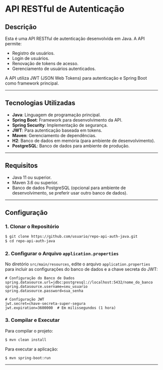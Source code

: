 # API RESTful de Autenticação

## Descrição
Esta é uma API RESTful de autenticação desenvolvida em Java. A API permite:

- Registro de usuários.
- Login de usuários.
- Renovação de tokens de acesso.
- Gerenciamento de usuários autenticados.

A API utiliza JWT (JSON Web Tokens) para autenticação e Spring Boot como framework principal.

---

## Tecnologias Utilizadas

- **Java**: Linguagem de programação principal.
- **Spring Boot**: Framework para desenvolvimento da API.
- **Spring Security**: Implementação de segurança.
- **JWT**: Para autenticação baseada em tokens.
- **Maven**: Gerenciamento de dependências.
- **H2**: Banco de dados em memória (para ambiente de desenvolvimento).
- **PostgreSQL**: Banco de dados para ambiente de produção.

---

## Requisitos

- Java 11 ou superior.
- Maven 3.6 ou superior.
- Banco de dados PostgreSQL (opcional para ambiente de desenvolvimento, se preferir usar outro banco de dados).

---

## Configuração

### 1. Clonar o Repositório

```bash
$ git clone https://github.com/usuario/repo-api-auth-java.git
$ cd repo-api-auth-java
```

### 2. Configurar o Arquivo `application.properties`

No diretório `src/main/resources`, edite o arquivo `application.properties` para incluir as configurações do banco de dados e a chave secreta do JWT:

```properties
# Configuração do Banco de Dados
spring.datasource.url=jdbc:postgresql://localhost:5432/nome_do_banco
spring.datasource.username=seu_usuario
spring.datasource.password=sua_senha

# Configuração JWT
jwt.secret=chave-secreta-super-segura
jwt.expiration=3600000  # Em milissegundos (1 hora)
```

### 3. Compilar e Executar

Para compilar o projeto:

```bash
$ mvn clean install
```

Para executar a aplicação:

```bash
$ mvn spring-boot:run
```

---
